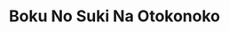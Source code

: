 --- 
title: "Boku No Suki Na Otokonoko"
publishdate: "2019-7-22T16:48:46+02:00"
src: "https://365manga.net/manga/boku-no-suki-na-otokonoko"
image: "https://data.365manga.net/images/thumbnails/6885-boku-no-suki-na-otokonoko.jpg"
description: "From Intercross: Michiru has always been praised as a prince by the girls around her, so when Kousuke confesses to her and becomes her first ever boyfriend, she slowly becomes more aware of being more feminine."
---